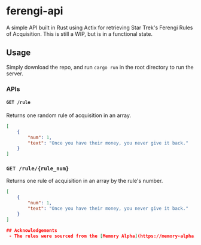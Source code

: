 # ferengi-api
A simple API built in Rust using Actix for retrieving Star Trek's Ferengi Rules of Acquisition. This is still a WIP, but is in a functional state.

## Usage
Simply download the repo, and run ```cargo run``` in the root directory to run the server.

### APIs
#### `GET /rule`
Returns one random rule of acquisition in an array.
```json
[ 
    { 
        "num": 1,
        "text": "Once you have their money, you never give it back." 
    } 
]
```

### `GET /rule/{rule_num}`
Returns one rule of acquisition in an array by the rule's number.
```json
[
    { 
        "num": 1,
        "text": "Once you have their money, you never give it back." 
    }
]

## Acknowledgements
 - The rules were sourced from the [Memory Alpha](https://memory-alpha.fandom.com/wiki/Rules_of_Acquisition) wiki.
